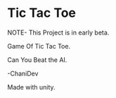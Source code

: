 # Tic Tac Toe

NOTE- This Project is in early beta.

 Game Of Tic Tac Toe.
 
 Can You Beat the AI.
 
 -ChaniDev

Made with unity.
